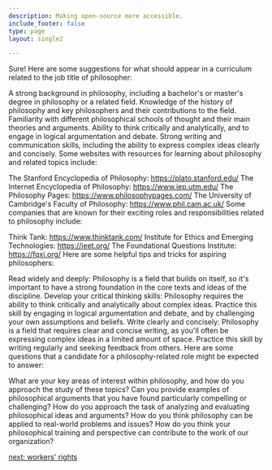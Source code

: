 ```yaml
---
description: Making open-source more accessible.
include_footer: false
type: page
layout: single2

---
```


<p>
Sure! Here are some suggestions for what should appear in a curriculum related to the job title of philosopher:

A strong background in philosophy, including a bachelor's or master's degree in philosophy or a related field.
Knowledge of the history of philosophy and key philosophers and their contributions to the field.
Familiarity with different philosophical schools of thought and their main theories and arguments.
Ability to think critically and analytically, and to engage in logical argumentation and debate.
Strong writing and communication skills, including the ability to express complex ideas clearly and concisely.
Some websites with resources for learning about philosophy and related topics include:

The Stanford Encyclopedia of Philosophy: https://plato.stanford.edu/
The Internet Encyclopedia of Philosophy: https://www.iep.utm.edu/
The Philosophy Pages: https://www.philosophypages.com/
The University of Cambridge's Faculty of Philosophy: https://www.phil.cam.ac.uk/
Some companies that are known for their exciting roles and responsibilities related to philosophy include:

Think Tank: https://www.thinktank.com/
Institute for Ethics and Emerging Technologies: https://ieet.org/
The Foundational Questions Institute: https://fqxi.org/
Here are some helpful tips and tricks for aspiring philosophers:

Read widely and deeply: Philosophy is a field that builds on itself, so it's important to have a strong foundation in the core texts and ideas of the discipline.
Develop your critical thinking skills: Philosophy requires the ability to think critically and analytically about complex ideas. Practice this skill by engaging in logical argumentation and debate, and by challenging your own assumptions and beliefs.
Write clearly and concisely: Philosophy is a field that requires clear and concise writing, as you'll often be expressing complex ideas in a limited amount of space. Practice this skill by writing regularly and seeking feedback from others.
Here are some questions that a candidate for a philosophy-related role might be expected to answer:

What are your key areas of interest within philosophy, and how do you approach the study of these topics?
Can you provide examples of philosophical arguments that you have found particularly compelling or challenging?
How do you approach the task of analyzing and evaluating philosophical ideas and arguments?
How do you think philosophy can be applied to real-world problems and issues?
How do you think your philosophical training and perspective can contribute to the work of our organization?


<a href="https://workdojos.com/philosophers/rights">next: workers' rights</a>
